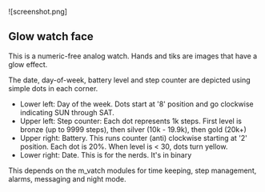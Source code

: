 ![screenshot.png]
## Glow watch face

This is a numeric-free analog watch. Hands and tiks are images that have a glow effect.

The date, day-of-week, battery level and step counter are depicted using simple dots in each corner. 

- Lower left: Day of the week. Dots start at '8' position and go clockwise indicating SUN through SAT. 
- Upper left: Step counter: Each dot represents 1k steps. First level is bronze (up to 9999 steps), then silver (10k - 19.9k), then gold (20k+)
- Upper right: Battery. This runs counter (anti) clockwise starting at '2' position. Each dot is 20%. When level is < 30, dots turn yellow.
- Lower right: Date. This is for the nerds. It's in binary

This depends on the m_vatch modules for time keeping, step management, alarms, messaging and night mode.
